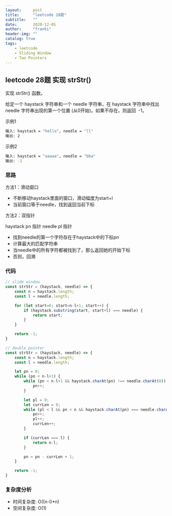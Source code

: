 ```yaml
---
layout:     post
title:      "leetcode 28题"
subtitle:   ""
date:       2020-12-05
author:     "franki"
header-img: ""
catalog: true
tags:
    - leetcode
    - Sliding Window
    - Two Pointers
---
```


## leetcode 28题 实现 strStr()

实现 strStr() 函数。

给定一个 haystack 字符串和一个 needle 字符串，在 haystack 字符串中找出 needle 字符串出现的第一个位置 (从0开始)。如果不存在，则返回  -1。

示例1

```bash
输入: haystack = "hello", needle = "ll"
输出: 2
```

示例2

```bash
输入: haystack = "aaaaa", needle = "bba"
输出: -1
```

### 思路

方法1：滑动窗口

- 不断移动haystack里面的窗口，滑动幅度为start+l
- 当前窗口等于needle，找到返回当前下标

方法2：双指针

haystack pn 指针 needle pl 指针

- 找到needle的第一个字符存在于haystack中的下标pn
- 计算最大的匹配字符串
- 当needle中的所有字符都被找到了，那么返回她的开始下标
- 否则，回溯

### 代码

```js
// slide window
const strStr = (haystack, needle) => {
    const n = haystack.length;
    const l = needle.length;

    for (let start=0; start<n-l+1; start++) {
        if (haystack.substring(start, start+l) === needle) {
            return start;
        }
    }

    return -1;
}

// double pointer
const strStr = (haystack, needle) => {
    const n = haystack.length;
    const l = needle.length;

    let pn = 0;
    while (pn < n-l+1) {
        while (pn < n-l+1 && haystack.charAt(pn) !== needle.charAt(0)) {
            pn++;
        }

        let pl = 0;
        let currLen = 0;
        while (pl < l && pn < n && haystack.charAt(pn) === needle.charAt(pl)) {
            pn++;
            pl++;
            currLen++;
        }

        if (currLen === l) {
            return n-l;
        }

        pn = pn - currLen + 1;
    }

    return -1;
}
```

### 复杂度分析

- 时间复杂度: O((n-l)*n)
- 空间复杂度: O(1)
